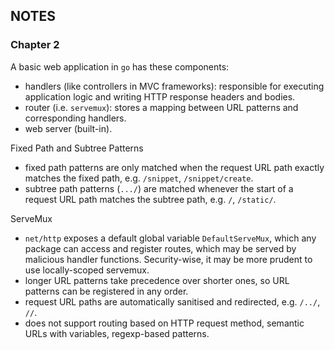 ## NOTES

### Chapter 2
A basic web application in `go` has these components:
- handlers (like controllers in MVC frameworks): responsible for executing application logic and writing HTTP response headers and bodies.
- router (i.e. `servemux`): stores a mapping between URL patterns and corresponding handlers.
- web server (built-in).

Fixed Path and Subtree Patterns
- fixed path patterns are only matched when the request URL path exactly matches the fixed path, e.g. `/snippet`, `/snippet/create`.
- subtree path patterns (`.../`) are matched whenever the start of a request URL path matches the subtree path, e.g. `/`, `/static/`.

ServeMux
- `net/http` exposes a default global variable `DefaultServeMux`, which any package can access and register routes, which may be served by malicious handler functions. Security-wise, it may be more prudent to use locally-scoped servemux.
- longer URL patterns take precedence over shorter ones, so URL patterns can be registered in any order.
- request URL paths are automatically sanitised and redirected, e.g. `/../`, `//`.
- does not support routing based on HTTP request method, semantic URLs with variables, regexp-based patterns.
